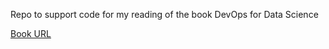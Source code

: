 Repo to support code for my reading of the book DevOps for Data Science

[Book URL](https://do4ds.com/)
